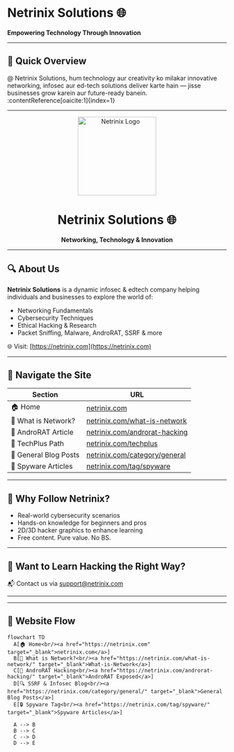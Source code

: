 

# Netrinix Solutions 🌐  
**Empowering Technology Through Innovation**

---

## 🌟 Quick Overview  
@ Netrinix Solutions, hum technology aur creativity ko milakar innovative networking, infosec aur ed-tech solutions deliver karte hain — jisse businesses grow karein aur future-ready banein. :contentReference[oaicite:1]{index=1}

---

<p align="center">
  <img src="https://netrinix.com/wp-content/uploads/2024/05/netrinix-logo.png" alt="Netrinix Logo" width="180"/>
</p>

<h1 align="center">Netrinix Solutions 🌐</h1>
<p align="center"><strong>Networking, Technology & Innovation</strong></p>

---

## 🔍 About Us

**Netrinix Solutions** is a dynamic infosec & edtech company helping individuals and businesses to explore the world of:
- Networking Fundamentals
- Cybersecurity Techniques
- Ethical Hacking & Research
- Packet Sniffing, Malware, AndroRAT, SSRF & more

🌐 Visit: [https://netrinix.com](https://netrinix.com)

---

## 🧭 Navigate the Site

| Section                  | URL                                                                 |
|--------------------------|----------------------------------------------------------------------|
| 🏠 Home                  | [netrinix.com](https://netrinix.com)                                 |
| 📡 What is Network?      | [netrinix.com/what-is-network](https://netrinix.com/what-is-network/) |
| 📱 AndroRAT Article      | [netrinix.com/androrat-hacking](https://netrinix.com/androrat-hacking/) |
| 🧠 TechPlus Path         | [netrinix.com/techplus](https://netrinix.com/techplus/)              |
| 🧩 General Blog Posts    | [netrinix.com/category/general](https://netrinix.com/category/general/) |
| 🔐 Spyware Articles      | [netrinix.com/tag/spyware](https://netrinix.com/tag/spyware/)         |

---

## 📌 Why Follow Netrinix?
- Real-world cybersecurity scenarios
- Hands-on knowledge for beginners and pros
- 2D/3D hacker graphics to enhance learning
- Free content. Pure value. No BS.

---

## 🧠 Want to Learn Hacking the Right Way?
📬 Contact us via [support@netrinix.com](mailto:supporto@netrinix.com)

---

<!--  
keywords: netrinix, netrinix solutions, network security, infosec, androrat, ssrf, spyware detection, cyber training, hacking blog, netrinix.com  
-->



<!-- ## 🔍 Hidden Search Tags  
 
keywords: Netrinix Solutions, networking innovation, cybersecurity education, AndroRAT tutorial, SSRF blog, packet sniffing guide, spyware detection, infosec path, network basics  
-->

---



## 📌 Website Flow

```mermaid
flowchart TD
  A[🏠 Home<br/><a href="https://netrinix.com" target="_blank">netrinix.com</a>]
  B[🧠 What is Network?<br/><a href="https://netrinix.com/what-is-network/" target="_blank">What‑is‑Network</a>]
  C[📱 AndroRAT Hacking<br/><a href="https://netrinix.com/androrat-hacking/" target="_blank">AndroRAT Exposed</a>]
  D[🔍 SSRF & Infosec Blog<br/><a href="https://netrinix.com/category/general/" target="_blank">General Blog Posts</a>]
  E[🔒 Spyware Tag<br/><a href="https://netrinix.com/tag/spyware/" target="_blank">Spyware Articles</a>]

  A --> B
  B --> C
  C --> D
  D --> E
